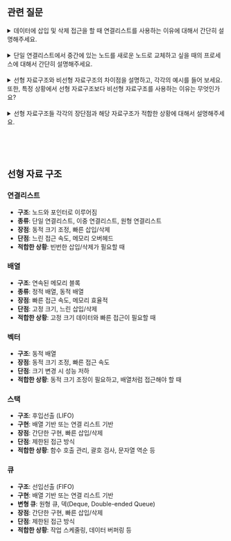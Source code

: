 
## 관련 질문
<details>
  <summary>데이터에 삽입 및 삭제 접근을 할 때 연결리스트를 사용하는 이유에 대해서 간단히 설명해주세요.</summary>
  <blockquote>
    데이터 삽입 및 삭제 시 연결 리스트를 사용하는 이유는 삽입과 삭제 연산의 시간 복잡도가 O(1)로 매우 효율적이기 때문입니다. 연결 리스트는 포인터를 통해 노드를 연결하므로, 삽입이나 삭제 시 기존 요소들을 이동할 필요 없이 포인터만 수정하면 됩니다.
  </blockquote>
</details>
<br/>

<details>
  <summary>단일 연결리스트에서 중간에 있는 노드를 새로운 노드로 교체하고 싶을 때의 프로세스에 대해서 간단히 설명해주세요.</summary>
  <blockquote>
    먼저 교체할 중간 노드의 이전 노드를 찾아야 합니다. 이후 새로운 노드를 생성하고, 중간 노드 다음 노드를 새로운 노드의 다음 노드로 설정합니다. 마지막으로 이전 노드의 다음 노드를 새로운 노드로 설정하여 교체를 완료합니다.
  </blockquote>
</details>
<br/>

<details>
  <summary>선형 자료구조와 비선형 자료구조의 차이점을 설명하고, 각각의 예시를 들어 보세요. 또한, 특정 상황에서 선형 자료구조보다 비선형 자료구조를 사용하는 이유는 무엇인가요?</summary>
  <blockquote>
    먼저 선형 자료구조는 데이터가 일렬로 배열되어 있으며, 각 데이터 요소가 앞뒤로 연결되어 있는 구조입니다. 예를 들어, 배열은 데이터가 연속적으로 저장되며 인덱스를 통해 접근할 수 있습니다. 연결 리스트는 노드가 서로 연결되어 있으며, 각 노드가 이전 및 다음 노드를 가리킵니다. 반면 비선형 자료구조는 데이터 요소가 계층적 또는 비계층적으로 구성되어 있으며, 각 요소가 여러 다른 요소와 연결될 수 있는 구조입니다. 예를 들어, 이진 트리는 각 노드가 최대 두 개의 자식을 가지며 계층 구조를 형성합니다. 그래프는 노드와 간선으로 구성되어 서로 복잡한 관계를 표현할 수 있습니다. 그리고 선형 자료구조보다 이진트리를 이용하면 계층적 관계 표현 및 탐색, 삽입, 삭제 연산을 더 효율적으로 처리할 수 있으며, 그래프로는 데이터 간의 복잡한 관계를 표현하고 작업을 더 효율적으로 수행할 수 있습니다.
  </blockquote>
</details>
<br/>

<details>
  <summary>선형 자료구조들 각각의 장단점과 해당 자료구조가 적합한 상황에 대해서 설명해주세요.</summary>
  <blockquote>
    배열은 빠른 인덱스 접근이 가능하지만 삽입과 삭제가 비효율적이라는 단점이 있습니다. 배열은 데이터의 크기가 정해져있고 빠른 접근이 필요할 때 사용됩니다. 연결리스트는 삽입 및 삭제 시 포인트만 수정하면 되므로 효율적이지만 접근할 땐 순차적으로 탐색해야 하므로 느립니다. 연결리스트는 삽입 및 삭제가 자주 발생하고 데이터의 크기가 동적으로 변화할 때 사용됩니다. 벡터는 인덱스로 빠르게 접근할 수 있고 크기 조절이 동적으로 가능하지만, 삽입 및 삭제시 성능 저하가 일어납니다. 벡터는 주로 빠른 읽기와 검색이 필요한 경우 사용합니다. 스택과 큐는 구현이 간단하고 연산이 빠르지만 중간 데이터 접근이 불가능합니다. 스택은 후입선출, 큐는 선입선출 방식으로 처리해야 하는 작업에서 사용합니다.
  </blockquote>
</details>
<br/>

<br/><br/>

## 선형 자료 구조

### 연결리스트
- **구조**: 노드와 포인터로 이루어짐
- **종류**: 단일 연결리스트, 이중 연결리스트, 원형 연결리스트
- **장점**: 동적 크기 조정, 빠른 삽입/삭제
- **단점**: 느린 접근 속도, 메모리 오버헤드
- **적합한 상황**: 빈번한 삽입/삭제가 필요할 때

### 배열
- **구조**: 연속된 메모리 블록
- **종류**: 정적 배열, 동적 배열
- **장점**: 빠른 접근 속도, 메모리 효율적
- **단점**: 고정 크기, 느린 삽입/삭제
- **적합한 상황**: 고정 크기 데이터와 빠른 접근이 필요할 때

### 벡터
- **구조**: 동적 배열
- **장점**: 동적 크기 조정, 빠른 접근 속도
- **단점**: 크기 변경 시 성능 저하
- **적합한 상황**: 동적 크기 조정이 필요하고, 배열처럼 접근해야 할 때

### 스택
- **구조**: 후입선출 (LIFO)
- **구현**: 배열 기반 또는 연결 리스트 기반
- **장점**: 간단한 구현, 빠른 삽입/삭제
- **단점**: 제한된 접근 방식
- **적합한 상황**: 함수 호출 관리, 괄호 검사, 문자열 역순 등

### 큐
- **구조**: 선입선출 (FIFO)
- **구현**: 배열 기반 또는 연결 리스트 기반
- **변형 큐**: 원형 큐, 덱(Deque, Double-ended Queue)
- **장점**: 간단한 구현, 빠른 삽입/삭제
- **단점**: 제한된 접근 방식
- **적합한 상황**: 작업 스케줄링, 데이터 버퍼링 등